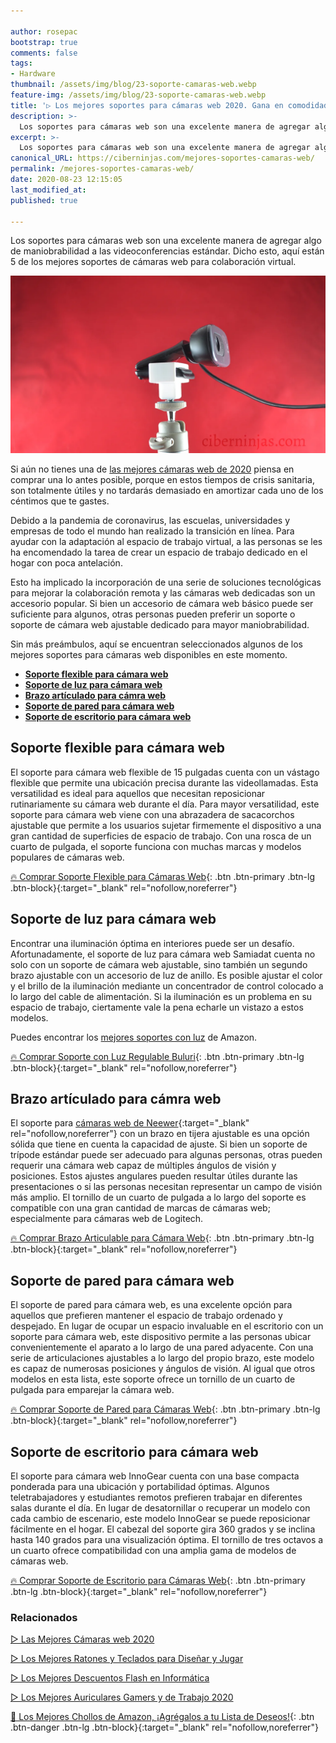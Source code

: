 ```yaml
---

author: rosepac
bootstrap: true
comments: false
tags:
- Hardware
thumbnail: /assets/img/blog/23-soporte-camaras-web.webp
feature-img: /assets/img/blog/23-soporte-camaras-web.webp
title: '▷ Los mejores soportes para cámaras web 2020. Gana en comodidad a la hora de trabajar desde casa, mejora tus reuniones online y más'
description: >-
  Los soportes para cámaras web son una excelente manera de agregar algo de maniobrabilidad a las videoconferencias estándar. Dicho esto, aquí están 5 de los mejores soportes de cámara web para el trabajo virtual.
excerpt: >-
  Los soportes para cámaras web son una excelente manera de agregar algo de maniobrabilidad a las videoconferencias estándar. Dicho esto, aquí están 5 de los mejores soportes de cámara web para el trabajo virtual.
canonical_URL: https://ciberninjas.com/mejores-soportes-camaras-web/
permalink: /mejores-soportes-camaras-web/
date: 2020-08-23 12:15:05
last_modified_at: 
published: true

---
```


Los soportes para cámaras web son una excelente manera de agregar algo de maniobrabilidad a las videoconferencias estándar. Dicho esto, aquí están 5 de los mejores soportes de cámaras web para colaboración virtual.

![La mejor cámara web es sinónimo de un buen trabajo remoto, un mejor aprendizaje en línea, y más](/assets/img/blog/23-soporte-camaras-web.webp "La mejor cámara web es sinónimo de un buen trabajo remoto, un mejor aprendizaje en línea, y más")

Si aún no tienes una de [las mejores cámaras web de 2020](https://ciberninjas.com/mejores-camaras-web/) piensa en comprar una lo antes posible, porque en estos tiempos de crisis sanitaria, son totalmente útiles y no tardarás demasiado en amortizar cada uno de los céntimos que te gastes.

Debido a la pandemia de coronavirus, las escuelas, universidades y empresas de todo el mundo han realizado la transición en línea. Para ayudar con la adaptación al espacio de trabajo virtual, a las personas se les ha encomendado la tarea de crear un espacio de trabajo dedicado en el hogar con poca antelación.

Esto ha implicado la incorporación de una serie de soluciones tecnológicas para mejorar la colaboración remota y las cámaras web dedicadas son un accesorio popular. Si bien un accesorio de cámara web básico puede ser suficiente para algunos, otras personas pueden preferir un soporte o soporte de cámara web ajustable dedicado para mayor maniobrabilidad.

Sin más preámbulos, aquí se encuentran seleccionados  algunos de los mejores soportes para cámaras web disponibles en este momento.

- [**Soporte flexible para cámara web**](#soporte-flexible-para-cámara-web)
- [**Soporte de luz para cámara web**](#soporte-de-luz-para-cámara-web)
- [**Brazo artículado para cámra web**](#brazo-artículado-para-cámra-web)
- [**Soporte de pared para cámara web**](#soporte-de-pared-para-cámara-web)
- [**Soporte de escritorio para cámara web**](#soporte-de-escritorio-para-cámara-web)

## **Soporte flexible para cámara web**

El soporte para cámara web flexible de 15 pulgadas cuenta con un vástago flexible que permite una ubicación precisa durante las videollamadas. Esta versatilidad es ideal para aquellos que necesitan reposicionar rutinariamente su cámara web durante el día. Para mayor versatilidad, este soporte para cámara web viene con una abrazadera de sacacorchos ajustable que permite a los usuarios sujetar firmemente el dispositivo a una gran cantidad de superficies de espacio de trabajo. Con una rosca de un cuarto de pulgada, el soporte funciona con muchas marcas y modelos populares de cámaras web.

[🔥 Comprar Soporte Flexible para Cámaras Web](https://amzn.to/2CStbCB){: .btn .btn-primary .btn-lg .btn-block}{:target="_blank" rel="nofollow,noreferrer"}

## **Soporte de luz para cámara web**

Encontrar una iluminación óptima en interiores puede ser un desafío. Afortunadamente, el soporte de luz para cámara web Samiadat cuenta no solo con un soporte de cámara web ajustable, sino también un segundo brazo ajustable con un accesorio de luz de anillo. Es posible ajustar el color y el brillo de la iluminación mediante un concentrador de control colocado a lo largo del cable de alimentación. Si la iluminación es un problema en su espacio de trabajo, ciertamente vale la pena echarle un vistazo a estos modelos. 

Puedes encontrar los [mejores soportes con luz](https://amzn.to/2EqDzSv) de Amazon.

[🔥 Comprar Soporte con Luz Regulable Buluri](https://amzn.to/3aPlZUf){: .btn .btn-primary .btn-lg .btn-block}{:target="_blank" rel="nofollow,noreferrer"}

## **Brazo artículado para cámra web**

El soporte para [cámaras web de Neewer](https://amzn.to/2Qj4UsI){:target="_blank" rel="nofollow,noreferrer"} con un brazo en tijera ajustable es una opción sólida que tiene en cuenta la capacidad de ajuste. Si bien un soporte de trípode estándar puede ser adecuado para algunas personas, otras pueden requerir una cámara web capaz de múltiples ángulos de visión y posiciones. Estos ajustes angulares pueden resultar útiles durante las presentaciones o si las personas necesitan representar un campo de visión más amplio. El tornillo de un cuarto de pulgada a lo largo del soporte es compatible con una gran cantidad de marcas de cámaras web; especialmente para cámaras web de Logitech.

[🔥 Comprar Brazo Articulable para Cámara Web](https://amzn.to/3l9R75D){: .btn .btn-primary .btn-lg .btn-block}{:target="_blank" rel="nofollow,noreferrer"}

## **Soporte de pared para cámara web**

El soporte de pared para cámara web, es una excelente opción para aquellos que prefieren mantener el espacio de trabajo ordenado y despejado. En lugar de ocupar un espacio invaluable en el escritorio con un soporte para cámara web, este dispositivo permite a las personas ubicar convenientemente el aparato a lo largo de una pared adyacente. Con una serie de articulaciones ajustables a lo largo del propio brazo, este modelo es capaz de numerosas posiciones y ángulos de visión. Al igual que otros modelos en esta lista, este soporte ofrece un tornillo de un cuarto de pulgada para emparejar la cámara web.

[🔥 Comprar Soporte de Pared para Cámaras Web](https://amzn.to/2E9ApD3){: .btn .btn-primary .btn-lg .btn-block}{:target="_blank" rel="nofollow,noreferrer"}

## **Soporte de escritorio para cámara web**

El soporte para cámara web InnoGear cuenta con una base compacta ponderada para una ubicación y portabilidad óptimas. Algunos teletrabajadores y estudiantes remotos prefieren trabajar en diferentes salas durante el día. En lugar de desatornillar o recuperar un modelo con cada cambio de escenario, este modelo InnoGear se puede reposicionar fácilmente en el hogar. El cabezal del soporte gira 360 grados y se inclina hasta 140 grados para una visualización óptima. El tornillo de tres octavos a un cuarto ofrece compatibilidad con una amplia gama de modelos de cámaras web.

[🔥 Comprar Soporte de Escritorio para Cámaras Web](https://amzn.to/34pg4Eh){: .btn .btn-primary .btn-lg .btn-block}{:target="_blank" rel="nofollow,noreferrer"}

### **Relacionados** <!-- omit in toc -->

[▷ Las Mejores Cámaras web 2020](https://ciberninjas.com/mejores-camaras-web/)

[▷ Los Mejores Ratones y Teclados para Diseñar y Jugar](https://ciberninjas.com/teclados-ratones-dise%C3%B1o/)

[▷ Los Mejores Descuentos Flash en Informática](https://ciberninjas.com/prime-day-amazon/)

[▷ Los Mejores Auriculares Gamers y de Trabajo 2020](https://ciberninjas.com/auriculares-dise%C3%B1o/)

[🛒 Los Mejores Chollos de Amazon, ¡Agrégalos a tu Lista de Deseos!](/amazon/ "Los Mejores Chollos de Amazon, Ofertas Flash, Black Monday y Amazon Prime Day"){: .btn .btn-danger .btn-lg .btn-block}{:target="_blank" rel="nofollow,noreferrer"}